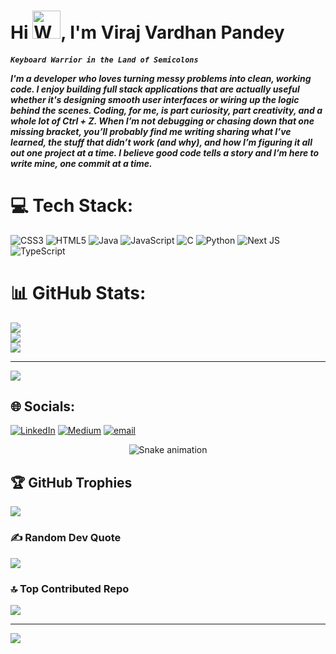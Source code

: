 <h1 align="left">Hi <img src="https://raw.githubusercontent.com/nixin72/nixin72/master/wave.gif" 
         alt="Waving hand animated gif"
         height="45"
         width="45" />, I'm Viraj Vardhan Pandey</h1>
<h5 align="left">

**`Keyboard Warrior in the Land of Semicolons`**

I'm a developer who loves turning messy problems into clean, working code. I enjoy building full stack applications that are actually useful whether it's designing smooth user interfaces or wiring up the logic behind the scenes. Coding, for me, is part curiosity, part creativity, and a whole lot of Ctrl + Z.
When I’m not debugging or chasing down that one missing bracket, you’ll probably find me writing sharing what I’ve learned, the stuff that didn’t work (and why), and how I’m figuring it all out one project at a time. I believe good code tells a story and I’m here to write mine, one commit at a time.

# 💻 Tech Stack:
![CSS3](https://img.shields.io/badge/css3-%231572B6.svg?style=for-the-badge&logo=css3&logoColor=white) ![HTML5](https://img.shields.io/badge/html5-%23E34F26.svg?style=for-the-badge&logo=html5&logoColor=white) ![Java](https://img.shields.io/badge/java-%23ED8B00.svg?style=for-the-badge&logo=openjdk&logoColor=white) ![JavaScript](https://img.shields.io/badge/javascript-%23323330.svg?style=for-the-badge&logo=javascript&logoColor=%23F7DF1E) ![C](https://img.shields.io/badge/c-%2300599C.svg?style=for-the-badge&logo=c&logoColor=white) ![Python](https://img.shields.io/badge/python-3670A0?style=for-the-badge&logo=python&logoColor=ffdd54) ![Next JS](https://img.shields.io/badge/Next-black?style=for-the-badge&logo=next.js&logoColor=white) ![TypeScript](https://img.shields.io/badge/typescript-%23007ACC.svg?style=for-the-badge&logo=typescript&logoColor=white)

# 📊 GitHub Stats:
![](https://github-readme-stats.vercel.app/api?username=vardhancodes&theme=transparent&hide_border=true&include_all_commits=true&count_private=true)<br/>
![](https://nirzak-streak-stats.vercel.app/?user=vardhancodes&theme=transparent&hide_border=true)<br/>
![](https://github-readme-stats.vercel.app/api/top-langs/?username=vardhancodes&theme=transparent&hide_border=true&include_all_commits=true&count_private=true&layout=compact)

---
[![](https://visitcount.itsvg.in/api?id=vardhancodes&icon=0&color=0)](https://visitcount.itsvg.in)

## 🌐 Socials:
[![LinkedIn](https://img.shields.io/badge/LinkedIn-%230077B5.svg?logo=linkedin&logoColor=white)](https://linkedin.com/in/viraj-vardhan-pandey) [![Medium](https://img.shields.io/badge/Medium-12100E?logo=medium&logoColor=white)](https://medium.com/@vardhanviraj05) [![email](https://img.shields.io/badge/Email-D14836?logo=gmail&logoColor=white)](mailto:vardhanviraj05@gmail.com) 

<!-- Snake Game Repo View -->

<div align="center">
  <img src="https://profile-readme-generator.com/assets/snake.svg" alt="Snake animation" />
</div>

## 🏆 GitHub Trophies
![](https://github-profile-trophy.vercel.app/?username=vardhancodes&theme=radical&no-frame=true&no-bg=true&margin-w=4)

### ✍️ Random Dev Quote
![](https://quotes-github-readme.vercel.app/api?type=vetical&theme=dark)

### 🔝 Top Contributed Repo
![](https://github-contributor-stats.vercel.app/api?username=vardhancodes&limit=5&theme=dark&combine_all_yearly_contributions=true)

---
[![](https://visitcount.itsvg.in/api?id=vardhancodes&icon=0&color=0)](https://visitcount.itsvg.in)

<!-- Proudly created with GPRM ( https://gprm.itsvg.in ) -->
